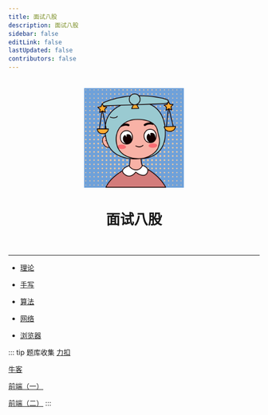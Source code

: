 ```yaml
---
title: 面试八股
description: 面试八股
sidebar: false
editLink: false
lastUpdated: false
contributors: false
---
```


<div style="margin: 0 auto; padding: 20px 0; width: 200px; text-align: center;">
  <img src="/images/interview.png" />
  <h1>面试八股</h1>
</div>

<Badge text="站内" />

---

- [理论](/c-interview/a-theory.md)

- [手写](/c-interview/b-operation.md)

- [算法](/c-interview/c-algorithm.md)

- [网络](/c-interview/d-network.md)

- [浏览器](/c-interview/e-browser.md)

::: tip 题库收集
[力扣](https://leetcode.cn/problemset/all/)

[牛客](https://www.nowcoder.com/exam/company)

[前端（一）](https://fe.ecool.fun/topic-list)

[前端（二）](http://www.h-camel.com/index.html)
:::

